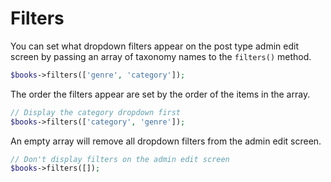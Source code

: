 # Filters

You can set what dropdown filters appear on the post type admin edit screen by passing an array of taxonomy names to the `filters()` method.

```php
$books->filters(['genre', 'category']);
```

The order the filters appear are set by the order of the items in the array.

```php
// Display the category dropdown first
$books->filters(['category', 'genre']);
```

An empty array will remove all dropdown filters from the admin edit screen.

```php
// Don't display filters on the admin edit screen
$books->filters([]);
```
